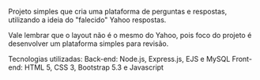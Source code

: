 Projeto simples que cria uma plataforma de perguntas e respostas, utilizando a ideia do "falecido" Yahoo respostas.

Vale lembrar que o layout não é o mesmo do Yahoo, pois foco do projeto é desenvolver um plataforma simples para revisão.

Tecnologias utilizadas:
  Back-end: Node.js, Express.js, EJS e MySQL
  Front-end: HTML 5, CSS 3, Bootstrap 5.3 e Javascript
